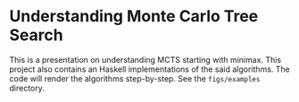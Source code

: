 # Understanding Monte Carlo Tree Search

This is a presentation on understanding MCTS starting with minimax. This project also contains an Haskell implementations of the said algorithms. The code will render the algorithms step-by-step. See the `figs/examples` directory.

